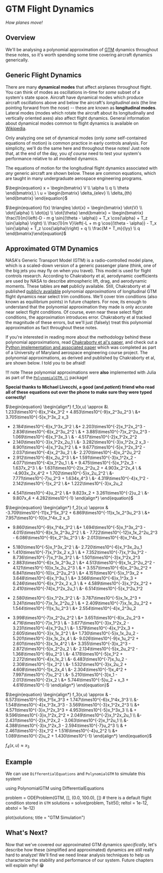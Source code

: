 # GTM Flight Dynamics
_How planes move!_

## Overview 
We'll be analysing a polynomial approximation of 
[GTM](https://www.nasa.gov/larc/airstar-for-the-sake-of-pilots-and-passengers/)
dynamics throughout these notes, so it's worth spending some time 
covering aircraft dynamics generically. 

## Generic Flight Dynamics 
There are many __dynamical modes__ that affect airplanes throughout flight. 
You can think of modes as oscillations in-time for _some_ subset of a system's 
state space. Aircraft have dynamical modes which produce aircraft oscillations
above and below the aircraft's _longitudinal axis_ (the line pointing
forward from the nose) -- these are known as __longitudinal modes__. 
Lateral modes (modes which rotate the aircraft about its longitudinally and 
vertically oriented axes) also affect flight dynamics. General information
about dynamical modes common to flight dynamics is available 
on [Wikipedia](https://en.wikipedia.org/wiki/Aircraft_dynamic_modes#Longitudinal_modes). 

Only analyzing one set of dynamical modes (only _some_ self-contained equations of motion)
is common practice in early controls analysis. For simplicity, we'll do the same here 
and throughout these notes! Just note that, at the end of the day, you _of course_
need to test your system's performance relative to all modeled dynamics.

The equations of motion for the longitudinal flight dynamics 
associated with _any_ generic aircraft are shown below. These 
are common equations, which are taught in many undergraduate 
aerospace engineering programs. 

$\begin{equation}
    x = \begin{bmatrix} V \\ \alpha \\ q \\ \theta \end{bmatrix},\ \ 
    u = \begin{bmatrix} \delta_{elev} \\ \delta_{th} \end{bmatrix}
\end{equation}$

$\begin{equation}
f(x) \triangleq \dot{x} = \begin{bmatrix}
    \dot{V} \\ \dot{\alpha} \\ \dot{q} \\ \dot{\theta}
\end{bmatrix} = \begin{bmatrix}
    \frac{1}{m}\left(-D - m g \sin{(\theta - \alpha)} + T_x \cos{\alpha} + T_z \sin{\alpha} \right) \\
    \frac{1}{m V}\left(-L + m g \cos{(\theta - \alpha)} - T_x \sin{\alpha} + T_z \cos{\alpha}\right) + q \\
    \frac{M + T_m}{Iyy} \\
    q
\end{bmatrix}\end{equation}$ 

## Approximated GTM Dynamics
NASA's Generic Transport Model (GTM) is a radio-controlled model plane, which
is a scaled-down version of a generic passenger plane (think, one of the 
big jets you may fly on when you travel). This model is used for 
flight controls research. According to Chakraborty et al, 
aerodynamic coefficients are used by NASA to describe 
atmospheric lift, drag, and aerodynamic moments. These 
tables are __not__ publicly available. Still, Chakraborty et al
published [publicly available](https://www.sciencedirect.com/science/article/abs/pii/S0967066110002595)
polynomial _approximations_ of longitudinal GTM flight dynamics near select 
trim conditions. We'll cover trim conditions (also known as equilibrium points)
in future chapters. For now, its enough to understand that the polynomial approximation
they made is only accurate near select flight conditions. Of course, even near these 
select flight conditions, the approximation introduces error. Chakraborty et al
tracked the magnitude of these errors, but we'll just (falsely) treat this polynomial
approximation as fact throughout these notes. 

If you're interested in reading more about the methodology behind these polynomial 
approximations, read [Chakraborty et al's paper](https://www.sciencedirect.com/science/article/abs/pii/S0967066110002595),
and check out a [Python implementation and associated paper](https://github.com/cadojo/Replicated-ROA-Analysis) 
which was completed as part of a University of Maryland aerospace engineering course project. 
The polynomial approximations, as derived and published by Chakraborty et al, are shown below. 
I told you to be afraid!

!!! note 
    These polynomial approximations were __also__ implemented with Julia as part of the 
    [`PolynomialGTM.jl`](https://github.com/cadojo/PolynomialGTM.jl) package!

__Special thanks to Michael Livecchi, a good (and _patient_) friend who read 
all of these equations out over the phone to make sure they were typed correctly!__

$\begin{equation}
\begin{align*}
f_1(x,u) \approx &\ 1.233\times10^{-8}x_1^4x_3^2 + 4.853\times10^{-9}x_2^3u_2^3 \\
&+ 3.705\times10^{-5}x_1^3x_2 x_3 
- 2.184\times10^{-6}x_1^3x_3^2 \\
&+ 2.203\times10^{-2}x_1^2x_2^3 - 2.836\times10^{-6}x_2^3u_2^2 \\
& + 3.885\times10^{-7}x_2^2u_2^3 - 1.069\times10^{-6}x_1^3x_3 \\
& - 4.517\times10^{-2}x_1^2x_2^2
- 2.140\times10^{-3}x_1^2x_2u_1 \\
&- 3.282\times10^{-3}x_1^2x_2 x_3 - 8.901\times10^{-4}x_1^2u_1^2 \\
& + 9.677\times10^{-5}x_1^2x_3^2 - 2.037\times10^{-4}x_2^3u_2 \\
&- 2.270\times10^{-4}x_2^2u_2^2
- 2.912\times10^{-8}x_2u_2^3 \\
&+ 1.591\times10^{-3}x_1^2x_2 - 4.077\times10^{-4}x_1^2u_1 \\
& + 9.475\times10^{-5}x_1^2x_3 - 1.637x_2^3 \\
&- 1.631\times10^{-2}x_2^2u_2 + 4.903x_2^2x_4 \\
& -4.903x_2x_4^2 + 1.702\times10^{-5}x_2u_2^2 \\
&- 7.771\times10^{-7}u_2^3 + 1.634x_4^3  \\
&- 4.319\times10^{-4}x_1^2 - 2.142\times10^{-1}x_2^2 \\
&+ 1.222\times10^{-3}x_2u_2
+ 4.541\times10^{-4}u_2^2 \\
&+ 9.823x_2 + 3.261\times10^{-2}u_2 \\
&- 9.807x_4 + 4.282\times10^{-1}
\end{align*}
\end{equation}$

$\begin{equation}
\begin{align*}
f_2(x,u) \approx & -3.709\times10^{-11}x_1^5x_3^2 + 6.869\times10^{-11}x_1x_2^3u_2^3 \\
&+ 7.957\times10^{-10}x_1^4x_2 x_3 
+ 9.860\times10^{-9}x_1^4x_3^2 \\
&+ 1.694\times10^{-5}x_1^3x_2^3 - 4.015\times10^{-8}x_1x_2^3u_2^2 \\
& - 7.722\times10^{-12}x_1x_2^2u_2^3 - 6.086\times10^{-9}x_2^3u_2^3 \\
&- 2.013\times10^{-8}x_1^4x_3
- 5.180\times10^{-5}x_1^3x_2^2 \\
&- 2.720\times10^{-6}x_1^3x_2u_1 
- 1.410\times10^{-7}x_1^3x_2 x_3 \\
& + 7.352\times10^{-7}x_1^3u_1^2 - 8.736\times10^{-7}x_1^3x_3^2 \\
&- 1.501\times10^{-3}x_1^2x_2^3 
- 2.883\times10^{-6}x_1x_2^3u_2 \\
&+ 4.513\times10^{-9}x_1x_2^2u_2^2 - 4.121\times10^{-10}x_1x_2u_2^3 \\
& + 3.557\times10^{-6}x_2^3u_2^2 + 6.841\times10^{-10}x_2^2u_2^3 \\
&+ 4.151\times10^{-5}x_1^3x_2 + 3.648\times10^{-6}x_1^3u_1 \\
&+ 3.566\times10^{-6}x_1^3x_3 + 6.246\times10^{-6}x_1^2x_2 x_3 \\
& + 4.589\times10^{-3}x_1^2x_2^2 + 2.410\times10^{-74}x_1^2x_2u_1 \\
&- 6.514\times10^{-5}x_1^2u_1^2 
+ 2.580\times10^{-5}x_1^2x_3^2 \\
&- 3.787\times10^{-5}x_1x_2^3 + 3.241\times10^{-7}x_1x_2^2u_2 \\
& + 2.409\times10^{-7}x_1x_2u_2^2 + 1.544\times10^{-11}x_1u_2^3 \\
&+ 2.554\times10^{-4}x_2^3u_2 
- 3.998\times10^{-7}x_2^2u_2^2 \\
&+ 3.651\times10^{-8}x_2u_2^3 + 4.716\times10^{-7}x_1^3 \\
& - 3.677\times10^{-3}x_1^2x_2 - 3.231\times10^{-4}x_1^2u_1 \\
&- 1.579\times10^{-4}x_1^2x_3 + 2.605\times10^{-3}x_1x_2^2 \\
&+ 1.730\times10^{-5}x_1x_2u_2 - 5.201\times10^{-3}x_1x_2x_4 \\
&- 9.026\times10^{-9}x_1u_2^2 + 2.601\times10^{-3}x_1x_4^2 \\
&+ 3.355\times10^{-3}x_2^3 - 2.872\times10^{-5}x_2^2u_2 \\
&- 2.134\times10^{-5}x_2u_2^2 - 1.368\times10^{-9}u_2^3 \\
&- 4.178\times10^{-5}x_1^2 + 2.272\times10^{-4}x_1x_2 \\
&- 6.483\times10^{-7}x_1u_2 - 2.308\times10^{-1}x_2^2 \\
&- 1.532\times10^{-3}x_2u_2 + 4.608\times10^{-1}x_2x_4 \\
&- 2.304\times10^{-1}x_4^2 + 7.997\times10^{-7}u_2^2 \\
&- 5.210\times10^{-3}x_1  - 2.013\times10^{-2}x_2 \\
&+ 5.744\times10^{-5}u_2 + x_3 + 4.616\times10^{-1} 
\end{align*}
\end{equation}$

$\begin{equation}
\begin{align*}
f_3(x,u) \approx & - 6.573\times10^{-9}x_1^5x_3^3 + 1.747\times10^{-6}x_1^4x_3^3 \\
&- 1.548\times10^{-4}x_1^3x_3^3 - 3.569\times10^{-3}x_1^2x_2^3 \\
&+ 4.571\times10^{-3}x_1^2x_3^3 + 4.953\times10^{-5}x_1^3x_3 \\
& + 9.596\times10^{-3}x_1^2x_2^2 + 2.049\times10^{-2}x_1^2x_2u_1 \\
&- 2.431\times10^{-2}x_1^2x_2 - 3.063\times10^{-2}x_1^2u_1 \\
&- 4.388\times10^{-3}x_1^2x_3 - 2.594\times10^{-7}u_2^3 \\
& + 2.461\times10^{-3}x_1^2 + 1.516\times10^{-4}u_2^2 \\
&+ 1.089\times10^{-2}u_2 + 1.430\times10^{-1}
\end{align*}
\end{equation}$

$\begin{equation}
f_4(x,u) \approx x_3 
\end{equation}$

## Example
We can use `DifferentialEquations` and `PolynomialGTM` to simulate this system! 

using PolynomialGTM
using DifferentialEquations

problem   = ODEProblem(GTM, [], (0.0, 100.0), []) # there is a default flight condition stored in `GTM`
solutions = solve(problem, Tsit5(); reltol = 1e-12, abstol = 1e-12)

plot(solutions; title = "GTM Simulation")

## What's Next?
Now that we've covered our approximated GTM dynamics _specifically_, let's 
describe how these (simplified and approximated) dynamics are _still_ 
really hard to analyze! We'll find we need linear analysis techniques 
to help us characterize the stability and performance of our system. 
Future chapters will explain why! 😁
